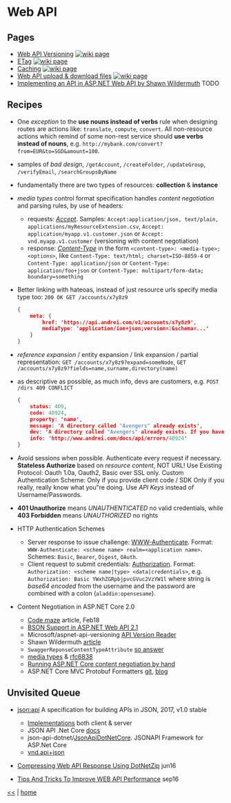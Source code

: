 # Web API

## Pages

- [Web API Versioning](webApiVersion.md) [![wiki page](https://img.shields.io/badge/wiki-page-green.svg)](webApiVersion.md)
- [ETag](etag.md) [![wiki page](https://img.shields.io/badge/wiki-page-green.svg)](etag.md)
- [Caching](cache.md) [![wiki page](https://img.shields.io/badge/wiki-page-green.svg)](cache.md)
- [Web API upload & download files](./webApiUpDownLoad.md) [![wiki page](https://img.shields.io/badge/wiki-page-green.svg)](./webApiUpDownLoad.md)
- [Implementing an API in ASP.NET Web API by Shawn Wildermuth](xyz.md) TODO

## Recipes

- One _exception_ to the **use nouns instead of verbs** rule when designing routes are actions like: `translate`, `compute`, `convert`. All non-resource actions which remind of some non-rest service should **use verbs instead of nouns**, e.g. `http://mybank.com/convert?from=EUR&to=SGD&amount=100`.
- samples of _bad design_, `/getAccount`, `/createFolder`, `/updateGroup`, `/verifyEmail`, `/searchGroupsByName`
- fundamentally there are two types of resources: **collection** & **instance**
- _media types_ control format specification handles _content negotiation_ and parsing rules, by use of headers: 
  - requests: [_Accept_](https://developer.mozilla.org/en-US/docs/Web/HTTP/Headers/Accept). Samples: `Accept:application/json, text/plain, applications/myResourceExtension.csv`, `Accept: application/myapp.v1.customer.json` or `Accept: vnd.myapp.v1.customer` (versioning with content negotiation) 
  - response: [_Content-Type_](https://developer.mozilla.org/en-US/docs/Web/HTTP/Headers/Content-Type) in the form `<content-type>: <media-type>;<options>`, like `Content-Type: text/html; charset=ISO-8859-4` or `Content-Type: application/json` or `Content-Type: application/foo+json` or `Content-Type: multipart/form-data; boundary=something`
- Better linking with hateoas, instead of just resource urls specify media type too: `200 OK GET /accounts/x7y8z9`

    ```json
    {
        meta: {
            href: 'https://api.andrei.com/v1/accounts/x7y8z9',
            mediaType: 'application/ion+json;version=2&schema=...'
        }
    }
    ```

- _reference expansion_ / entity expansion / link expansion / partial representation: `GET /accounts/x7y8z9?expand=someNode`, `GET /accounts/x7y8z9?fields=name,surname,directory(name)`
- as descriptive as possible, as much info, devs are customers, e.g. `POST /dirs 409 CONFLICT`

    ```json
    {
        status: 409,
        code: 40924,
        property: 'name',
        message: 'A directory called "Avengers" already exists',
        dev: 'A directory called "Avengers" already exists. If you have a stale cache, expire it.',
        info: 'http://www.andrei.com/docs/api/errors/40924'
    }
    ```
- Avoid sessions when possible. Authenticate every request if necessary. **Stateless Authorize** based on _resource content_, NOT URL! Use Existing Protocol: Oauth 1.0a, Oauth2, Basic over SSL only. Custom Authentication Scheme: Only if you provide client code / SDK Only if you really, really know what you‟re doing. Use _API Keys_ instead of Username/Passwords.
- **401 Unauthorize** means _UNAUTHENTICATED_ no valid credentials, while **403 Forbidden** means _UNAUTHORIZED_ no rights
- HTTP Authentication Schemes 
  - Server response to issue challenge: [WWW-Authenticate](https://developer.mozilla.org/en-US/docs/Web/HTTP/Headers/WWW-Authenticate). Format: `WWW-Authenticate: <scheme name> realm=<application name>`. Schemes: `Basic`, `Bearer`, `Digest`, `OAuth`.
  - Client request to submit credentials: [Authorization](https://developer.mozilla.org/en-US/docs/Web/HTTP/Headers/Authorization). Format: `Authorization: <scheme name|type> <data|credentials>`, e.g. `Authorization: Basic YWxhZGRpbjpvcGVuc2VzYW1l` where string is _base64 encoded_ from the username and the password are combined with a colon (`aladdin:opensesame`).
- Content Negotiation in ASP.NET Core 2.0
  - [Code maze](https://code-maze.com/content-negotiation-dotnet-core/) article, Feb18
  - [BSON Support in ASP.NET Web API  2.1](https://docs.microsoft.com/en-us/aspnet/web-api/overview/formats-and-model-binding/bson-support-in-web-api-21)
  - Microsoft/aspnet-api-versioning [API Version Reader](https://github.com/Microsoft/aspnet-api-versioning/wiki/API-Version-Reader)
  - Shawn Wildermuth [article](https://wildermuth.com/2016/03/16/Content_Negotiation_in_ASP_NET_Core)
  - `SwaggerReponseContentTypeAttribute` [so answer](https://stackoverflow.com/questions/34990291/swashbuckle-swagger-how-to-annotate-content-types)
  - [media types](https://swagger.io/docs/specification/media-types/) & [rfc6838](https://tools.ietf.org/html/rfc6838)
  - [Running ASP.NET Core content negotiation by hand](https://www.strathweb.com/2018/09/running-asp-net-core-content-negotiation-by-hand/)
  - ASP.NET Core MVC Protobuf Formatters [git](https://github.com/damienbod/AspNetCoreMvcProtobufFormatters), [blog](https://damienbod.com/2017/06/30/using-protobuf-media-formatters-with-asp-net-core/)

## Unvisited Queue

- [json:api](http://jsonapi.org/) A specification for building APIs in JSON, 2017, v1.0 stable
  - [Implementations](http://jsonapi.org/implementations/) both client & server
  - JSON API .Net Core [docs](https://json-api-dotnet.github.io/#/)
  - json-api-dotnet/[JsonApiDotNetCore](https://github.com/json-api-dotnet/JsonApiDotNetCore). JSONAPI Framework for ASP.Net Core
  - [vnd.api+json](https://www.iana.org/assignments/media-types/application/vnd.api+json)

- [Compressing Web API Response Using DotNetZip](http://www.c-sharpcorner.com/article/compressing-web-api-response-to-using-dotnetzip/) jun16
- [Tips And Tricks To Improve WEB API Performance](http://www.c-sharpcorner.com/article/important-steps-to-increasing-web-api-performance/) sep16

[<<](../rest.md) | [home](../../README.md)